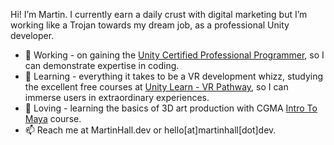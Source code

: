 Hi! I’m Martin. I currently earn a daily crust with digital marketing but I’m working like a Trojan towards my dream job, as a professional Unity developer.

- 👀 Working - on gaining the <a href="https://unity.com/products/unity-certifications/professional-programmer" target="_blank">Unity Certified Professional Programmer</a>, so I can demonstrate expertise in coding.
- 🌱 Learning - everything it takes to be a VR development whizz, studying the excellent free courses at <a href="https://learn.unity.com/pathway/vr-development" target="_blank">Unity Learn - VR Pathway</a>, so I can immerse users in extraordinary experiences.
- 💞️ Loving - learning the basics of 3D art production with CGMA <a href="https://epicreact.dev/" target="_blank">Intro To Maya</a> course.
- 📫 Reach me at MartinHall.dev or hello[at]martinhall[dot]dev.

<!---
martinjhall79/martinjhall79 is a ✨ special ✨ repository because its `README.md` (this file) appears on your GitHub profile.
You can click the Preview link to take a look at your changes.
--->
